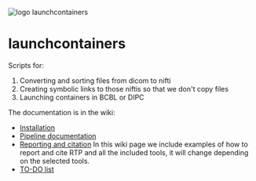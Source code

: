 ![logo launchcontainers](https://user-images.githubusercontent.com/48440236/262432254-c7b53943-7c90-489c-933c-5f5a32510db4.png)
# launchcontainers
Scripts for:
1. Converting and sorting files from dicom to nifti
2. Creating symbolic links to those niftis so that we don't copy files
3. Launching containers in BCBL or DIPC

The documentation is in the wiki:
* [Installation](https://github.com/garikoitz/launchcontainers/wiki/Installation)
* [Pipeline documentation](https://github.com/garikoitz/launchcontainers/wiki/Pipeline-steps)
* [Reporting and citation](reporting-citation) In this wiki page we include examples of how to report and cite RTP and all the included tools, it will change depending on the selected tools.
* [TO-DO list](https://github.com/garikoitz/launchcontainers/wiki/TO-DO)
